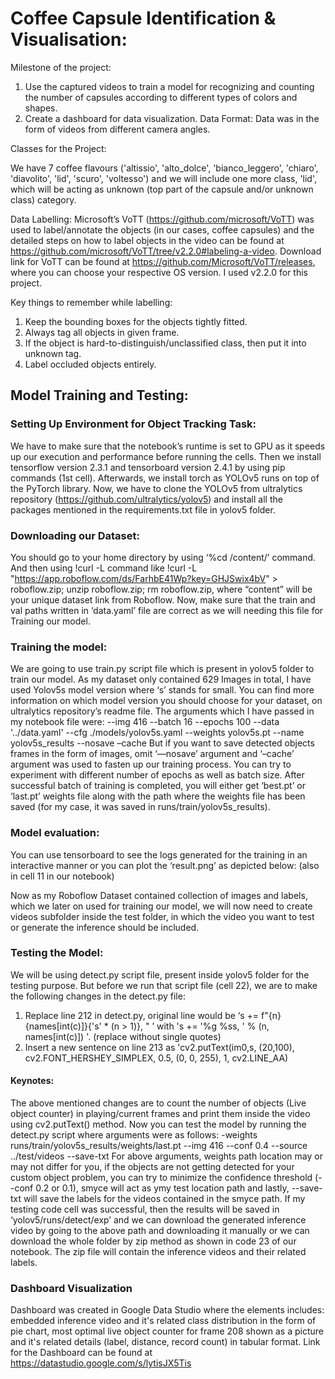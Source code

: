 # Coffee Capsule Identification & Visualisation:

Milestone of the project:
1.	Use the captured videos to train a model for recognizing and counting the number of capsules according to different types of colors and shapes. 
2.	Create a dashboard for data visualization.
Data Format:
Data was in the form of videos from different camera angles.

Classes for the Project:

We have 7 coffee flavours ('altissio', 'alto_dolce', 'bianco_leggero', 'chiaro', 'diavolito', 'lid', 'scuro', 'voltesso') and we will include one more class, 'lid', which will be acting as unknown (top part of the capsule and/or unknown class) category.

Data Labelling:
Microsoft’s VoTT (https://github.com/microsoft/VoTT) was used to label/annotate the objects (in our cases, coffee capsules) and the detailed steps on how to label objects in the video can be found at https://github.com/microsoft/VoTT/tree/v2.2.0#labeling-a-video.
Download link for VoTT can be found at https://github.com/Microsoft/VoTT/releases, where you can choose your respective OS version. I used v2.2.0 for this project.

Key things to remember while labelling:
1.	Keep the bounding boxes for the objects tightly fitted.
2.	Always tag all objects in given frame.
3.	If the object is hard-to-distinguish/unclassified class, then put it into unknown tag.
4.	Label occluded objects entirely.

## Model Training and Testing:
### Setting Up Environment for Object Tracking Task:

We have to make sure that the notebook’s runtime is set to GPU as it speeds up our execution and performance before running the cells.
Then we install tensorflow version 2.3.1 and tensorboard version 2.4.1 by using pip commands (1st cell). Afterwards, we install torch as YOLOv5 runs on top of the PyTorch library.
Now, we have to clone the YOLOv5 from ultralytics repository (https://github.com/ultralytics/yolov5) and install all the packages mentioned in the requirements.txt file in yolov5 folder.

### Downloading our Dataset:
You should go to your home directory by using ‘%cd /content/’ command. And then using !curl -L command like !curl -L "https://app.roboflow.com/ds/FarhbE41Wp?key=GHJSwix4bV" > roboflow.zip; unzip roboflow.zip; rm roboflow.zip, where “content” will be your unique dataset link from Roboflow.
Now, make sure that the train and val paths written in ‘data.yaml’ file are correct as we will needing this file for Training our model.

### Training the model:

We are going to use train.py script file which is present in yolov5 folder to train our model.
As my dataset only contained 629 Images in total, I have used Yolov5s model version where ‘s’ stands for small. You can find more information on which model version you should choose for your dataset, on ultralytics repository’s readme file.
The arguments which I have passed in my notebook file were:
--img 416 --batch 16 --epochs 100 --data '../data.yaml' --cfg ./models/yolov5s.yaml --weights yolov5s.pt --name yolov5s_results --nosave –cache
But if you want to save detected objects frames in the form of images, omit ‘—nosave’ argument and ‘–cache’ argument was used to fasten up our training process. You can try to experiment with different number of epochs as well as batch size.
After successful batch of training is completed, you will either get ‘best.pt’ or ‘last.pt’ weights file along with the path where the weights file has been saved (for my case, it was saved in runs/train/yolov5s_results).
 
### Model evaluation:

You can use tensorboard to see the logs generated for the training in an interactive manner or you can plot the ‘result.png’ as depicted below: (also in cell 11 in our notebook)
 
Now as my Roboflow Dataset contained collection of images and labels, which we later on used for training our model, we will now need to create videos subfolder inside the test folder, in which the video you want to test or generate the inference should be included.

### Testing the Model:

We will be using detect.py script file, present inside yolov5 folder for the testing purpose. But before we run that script file (cell  22), we are to make the following changes in the detect.py file:
1.	Replace line 212 in detect.py, original line would be ‘s += f"{n} {names[int(c)]}{'s' * (n > 1)}, " ’ with 's += '%g %ss, ' % (n, names[int(c)]) '. (replace without single quotes)
2.	Insert a new sentence on line 213 as 'cv2.putText(im0,s, (20,100), cv2.FONT_HERSHEY_SIMPLEX, 0.5, (0, 0, 255), 1, cv2.LINE_AA)

#### Keynotes:
The above mentioned changes are to count the number of objects (Live object counter) in playing/current frames and print them inside the video using cv2.putText() method.
Now you can test the model by running the detect.py script where arguments were as follows:
-weights runs/train/yolov5s_results/weights/last.pt --img 416 --conf 0.4 --source ../test/videos --save-txt
For above arguments, weights path location may or may not differ for you, if the objects are not getting detected for your custom object problem, you can try to minimize the confidence threshold (--conf 0.2 or 0.1), smyce will act as ymy test location path and lastly, --save-txt will save the labels for the videos contained in the smyce path.
If my testing code cell was successful, then the results will be saved in ‘yolov5/runs/detect/exp’ and we can download the generated inference video by going to the above path and downloading it manually or we can download the whole folder by zip method as shown in code 23 of our notebook. The zip file will contain the inference videos and their related labels.

### Dashboard Visualization

Dashboard was created in Google Data Studio where the elements includes: embedded inference video and it's related class distribution in the form of pie chart, most optimal live object counter for frame 208 shown as a picture and it's related details (label, distance, record count) in tabular format.
Link for the Dashboard can be found at https://datastudio.google.com/s/lytisJX5Tis
